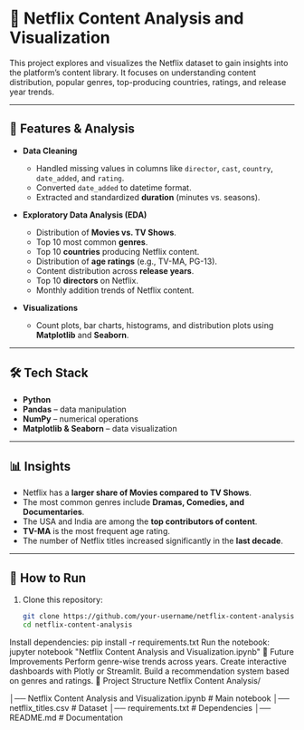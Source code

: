 # 🎥 Netflix Content Analysis and Visualization

This project explores and visualizes the Netflix dataset to gain insights into the platform’s content library. It focuses on understanding content distribution, popular genres, top-producing countries, ratings, and release year trends.

---

## 📌 Features & Analysis
- **Data Cleaning**
  - Handled missing values in columns like `director`, `cast`, `country`, `date_added`, and `rating`.
  - Converted `date_added` to datetime format.
  - Extracted and standardized **duration** (minutes vs. seasons).

- **Exploratory Data Analysis (EDA)**
  - Distribution of **Movies vs. TV Shows**.
  - Top 10 most common **genres**.
  - Top 10 **countries** producing Netflix content.
  - Distribution of **age ratings** (e.g., TV-MA, PG-13).
  - Content distribution across **release years**.
  - Top 10 **directors** on Netflix.
  - Monthly addition trends of Netflix content.

- **Visualizations**
  - Count plots, bar charts, histograms, and distribution plots using **Matplotlib** and **Seaborn**.

---

## 🛠️ Tech Stack
- **Python**
- **Pandas** – data manipulation
- **NumPy** – numerical operations
- **Matplotlib & Seaborn** – data visualization

---

## 📊 Insights
- Netflix has a **larger share of Movies compared to TV Shows**.  
- The most common genres include **Dramas, Comedies, and Documentaries**.  
- The USA and India are among the **top contributors of content**.  
- **TV-MA** is the most frequent age rating.  
- The number of Netflix titles increased significantly in the **last decade**.  

---

## 🚀 How to Run
1. Clone this repository:
   ```bash
   git clone https://github.com/your-username/netflix-content-analysis.git
   cd netflix-content-analysis
Install dependencies:
pip install -r requirements.txt
Run the notebook:
jupyter notebook "Netflix Content Analysis and Visualization.ipynb"
📌 Future Improvements
Perform genre-wise trends across years.
Create interactive dashboards with Plotly or Streamlit.
Build a recommendation system based on genres and ratings.
📂 Project Structure
Netflix Content Analysis/

│── Netflix Content Analysis and Visualization.ipynb   # Main notebook
│── netflix_titles.csv                                 # Dataset
│── requirements.txt                                   # Dependencies
│── README.md                                          # Documentation
